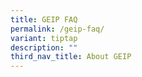 ```yaml
---
title: GEIP FAQ
permalink: /geip-faq/
variant: tiptap
description: ""
third_nav_title: About GEIP
---
```

<p></p>